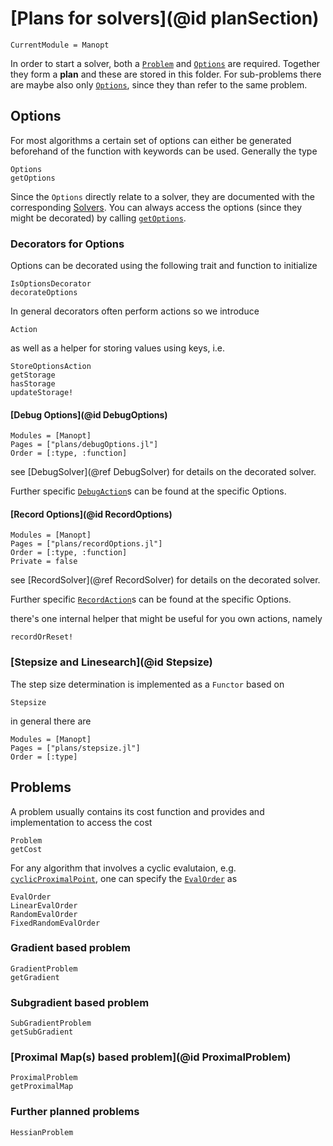 # [Plans for solvers](@id planSection)

```@meta
CurrentModule = Manopt
```

In order to start a solver, both a [`Problem`](@ref) and [`Options`](@ref) are required.
Together they form a __plan__ and these are stored in this folder. For
sub-problems there are maybe also only [`Options`](@ref), since they than refer to the
same problem.

## Options

For most algorithms a certain set of options can either be
generated beforehand of the function with keywords can be used.
Generally the type

```@docs
Options
getOptions
```

Since the `Options` directly relate to a solver, they are documented with the
corresponding [Solvers](@ref).
You can always access the options (since they
might be decorated) by calling [`getOptions`](@ref).

### Decorators for Options

Options can be decorated using the following trait and function to initialize 

```@docs
IsOptionsDecorator
decorateOptions
```

In general decorators often perform actions so we introduce

```@docs
Action
```

as well as a helper for storing values using keys, i.e.

```@docs
StoreOptionsAction
getStorage
hasStorage
updateStorage!
```

#### [Debug Options](@id DebugOptions)

```@autodocs
Modules = [Manopt]
Pages = ["plans/debugOptions.jl"]
Order = [:type, :function]
```

see [DebugSolver](@ref DebugSolver) for details on the decorated solver.

Further specific [`DebugAction`](@ref)s can be found at the specific Options.

#### [Record Options](@id RecordOptions)

```@autodocs
Modules = [Manopt]
Pages = ["plans/recordOptions.jl"]
Order = [:type, :function]
Private = false
```

see [RecordSolver](@ref RecordSolver) for details on the decorated solver.

Further specific [`RecordAction`](@ref)s can be found at the specific Options.

there's one internal helper that might be useful for you own actions, namely

```@docs
recordOrReset!
```

### [Stepsize and Linesearch](@id Stepsize)
The step size determination is implemented as a `Functor` based on
```@docs
Stepsize
```
in general there are

```@autodocs
Modules = [Manopt]
Pages = ["plans/stepsize.jl"]
Order = [:type]
```

## Problems
A problem usually contains its cost function and provides and
implementation to access the cost
```@docs
Problem
getCost
```

For any algorithm that involves a cyclic evalutaion, e.g.
[`cyclicProximalPoint`](@ref), one can specify the [`EvalOrder`](@ref) as
```@docs
EvalOrder
LinearEvalOrder
RandomEvalOrder
FixedRandomEvalOrder
```

### Gradient based problem
```@docs
GradientProblem
getGradient
```

### Subgradient based problem
```@docs
SubGradientProblem
getSubGradient
```

### [Proximal Map(s) based problem](@id ProximalProblem)
```@docs
ProximalProblem
getProximalMap
```

### Further planned problems
```@docs
HessianProblem
```
